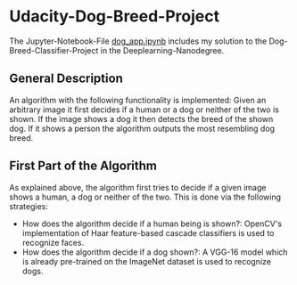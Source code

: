 # Udacity-Dog-Breed-Project

The Jupyter-Notebook-File [dog_app.ipynb](dog_app.ipynb) includes my
solution to the Dog-Breed-Classifier-Project in the Deeplearning-Nanodegree. 

## General Description

An algorithm with the following functionality is implemented: Given an arbitrary 
image it first decides if a human or a dog or neither of the two is shown. If the
image shows a dog it then detects the breed of the shown dog. If it shows a person
the algorithm outputs the most resembling dog breed.

## First Part of the Algorithm

As explained above, the algorithm first tries to decide if a given image shows 
a human, a dog or neither of the two. This is done via the following strategies:

* How does the algorithm decide if a human being is shown?: OpenCV's 
  implementation of Haar feature-based cascade classifiers is used to
  recognize faces.
* How does the algorithm decide if a dog shown?: A VGG-16 model which
  is already pre-trained on the ImageNet dataset is used to recognize 
  dogs.
  
  
